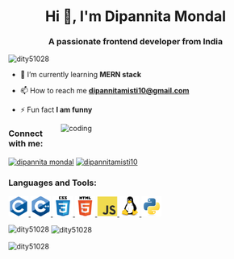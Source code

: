 <h1 align="center">Hi 👋, I'm Dipannita Mondal</h1>
<h3 align="center">A passionate frontend developer from India</h3>

<p align="left"> <img src="assets/my.gif" alt="dity51028" /> </p>

- 🌱 I’m currently learning **MERN stack**

- 📫 How to reach me **dipannitamisti10@gmail.com**

- ⚡ Fun fact **I am funny**

<img align="right" alt="coding" width="400" src="https://www.google.com/url?sa=i&url=https%3A%2F%2Fgfycat.com%2Fgifs%2Fsearch%2Fline%2Band%2Bup&psig=AOvVaw0y5mGLzm93K_ad9ownNS2k&ust=1686625852719000&source=images&cd=vfe&ved=0CBEQjRxqFwoTCKiFwYjhvP8CFQAAAAAdAAAAABAX">
<h3 align="left">Connect with me:</h3>
<p align="left">
<a href="https://linkedin.com/in/dipannita mondal" target="blank"><img align="center" src="https://raw.githubusercontent.com/rahuldkjain/github-profile-readme-generator/master/src/images/icons/Social/linked-in-alt.svg" alt="dipannita mondal" height="30" width="40" /></a>
<a href="https://auth.geeksforgeeks.org/user/dipannitamisti10" target="blank"><img align="center" src="https://raw.githubusercontent.com/rahuldkjain/github-profile-readme-generator/master/src/images/icons/Social/geeks-for-geeks.svg" alt="dipannitamisti10" height="30" width="40" /></a>
</p>

<h3 align="left">Languages and Tools:</h3>
<p align="left"> <a href="https://www.cprogramming.com/" target="_blank" rel="noreferrer"> <img src="https://raw.githubusercontent.com/devicons/devicon/master/icons/c/c-original.svg" alt="c" width="40" height="40"/> </a> <a href="https://www.w3schools.com/cpp/" target="_blank" rel="noreferrer"> <img src="https://raw.githubusercontent.com/devicons/devicon/master/icons/cplusplus/cplusplus-original.svg" alt="cplusplus" width="40" height="40"/> </a> <a href="https://www.w3schools.com/css/" target="_blank" rel="noreferrer"> <img src="https://raw.githubusercontent.com/devicons/devicon/master/icons/css3/css3-original-wordmark.svg" alt="css3" width="40" height="40"/> </a> <a href="https://www.w3.org/html/" target="_blank" rel="noreferrer"> <img src="https://raw.githubusercontent.com/devicons/devicon/master/icons/html5/html5-original-wordmark.svg" alt="html5" width="40" height="40"/> </a> <a href="https://developer.mozilla.org/en-US/docs/Web/JavaScript" target="_blank" rel="noreferrer"> <img src="https://raw.githubusercontent.com/devicons/devicon/master/icons/javascript/javascript-original.svg" alt="javascript" width="40" height="40"/> </a> <a href="https://www.linux.org/" target="_blank" rel="noreferrer"> <img src="https://raw.githubusercontent.com/devicons/devicon/master/icons/linux/linux-original.svg" alt="linux" width="40" height="40"/> </a> <a href="https://www.python.org" target="_blank" rel="noreferrer"> <img src="https://raw.githubusercontent.com/devicons/devicon/master/icons/python/python-original.svg" alt="python" width="40" height="40"/> </a> </p>

<p><img align="left" src="https://github-readme-stats.vercel.app/api/top-langs?username=dity51028&show_icons=true&locale=en&layout=compact" alt="dity51028" /></p>

<p>&nbsp;<img align="center" src="https://github-readme-stats.vercel.app/api?username=dity51028&show_icons=true&locale=en" alt="dity51028" /></p>

<p><img align="center" src="https://github-readme-streak-stats.herokuapp.com/?user=dity51028&" alt="dity51028" /></p>
